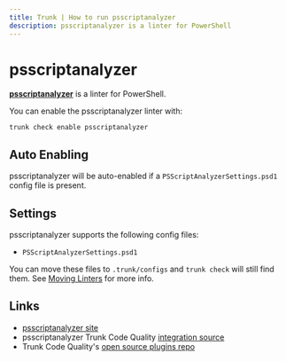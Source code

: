 ```yaml
---
title: Trunk | How to run psscriptanalyzer
description: psscriptanalyzer is a linter for PowerShell
---
```


# psscriptanalyzer

[**psscriptanalyzer**](https://github.com/PowerShell/PSScriptAnalyzer) is a linter for PowerShell.

You can enable the psscriptanalyzer linter with:

```shell
trunk check enable psscriptanalyzer
```

## Auto Enabling

psscriptanalyzer will be auto-enabled if a `PSScriptAnalyzerSettings.psd1` config file is present.

## Settings

psscriptanalyzer supports the following config files:

* `PSScriptAnalyzerSettings.psd1`

You can move these files to `.trunk/configs` and `trunk check` will still find them. See [Moving Linters](../configure-linters.md#moving-linters) for more info.

## Links

* [psscriptanalyzer site](https://github.com/PowerShell/PSScriptAnalyzer)
* psscriptanalyzer Trunk Code Quality [integration source](https://github.com/trunk-io/plugins/tree/main/linters/psscriptanalyzer)
* Trunk Code Quality's [open source plugins repo](https://github.com/trunk-io/plugins/tree/main)

